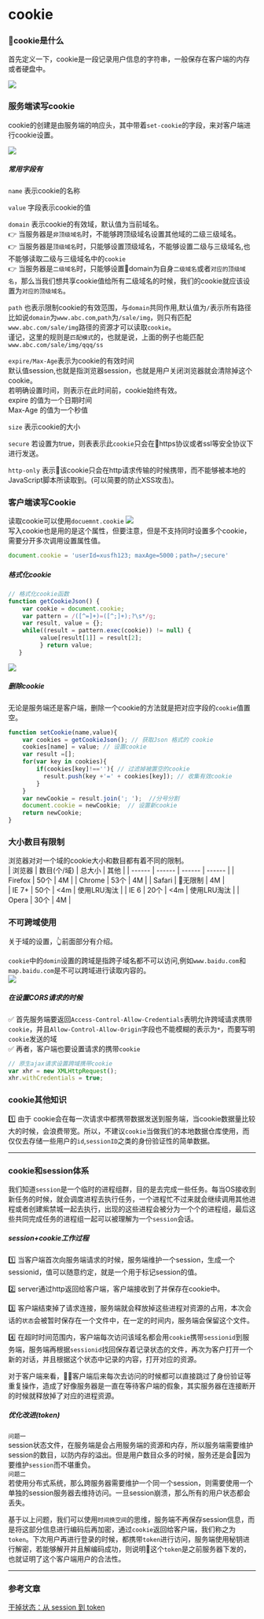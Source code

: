 # cookie  
### cookie是什么  
首先定义一下，cookie是一段记录用户信息的字符串，一般保存在客户端的内存或者硬盘中。       

![](/blog_assets/ff_cookie.png)
### 服务端读写cookie
cookie的创建是由服务端的响应头，其中带着`set-cookie`的字段，来对客户端进行cookie设置。   

![](/blog_assets/cookie_set.png) 

##### 常用字段有  
`name` 表示cookie的名称    

`value` 字段表示cookie的值       

`domain` 表示cookie的有效域，默认值为当前域名。         
👉 当服务器是`非顶级域名`时，不能够跨顶级域名设置其他域的二级三级域名。     
👉 当服务器是`顶级域名`时，只能够设置顶级域名，不能够设置二级与三级域名,也不能够读取二级与三级域名中的`cookie`     
👉 当服务器是`二级域名`时，只能够设置domain为自身`二级域名`或者`对应的顶级域名`，那么当我们想共享cookie值给所有二级域名的时候，我们的cookie就应该设置为`对应的顶级域名`。         

`path` 也表示限制cookie的有效范围，与`domain`共同作用,默认值为`/`表示所有路径       
比如说`domain`为`www.abc.com`,`path`为`/sale/img`，则只有匹配`www.abc.com/sale/img`路径的资源才可以读取`cookie`。  
谨记，这里的规则是`匹配模式`的，也就是说，上面的例子也能匹配`www.abc.com/sale/img/qqq/ss`      

`expire/Max-Age`表示为cookie的有效时间       
默认值session,也就是指浏览器session，也就是用户关闭浏览器就会清除掉这个cookie。       
若明确设置时间，则表示在此时间前，cookie始终有效。    
expire 的值为一个日期时间     
Max-Age 的值为一个秒值   

`size` 表示cookie的大小     

`secure` 若设置为true，则表表示此`cookie`只会在https协议或者ssl等安全协议下进行发送。          

`http-only` 表示该cookie只会在http请求传输的时候携带，而不能够被本地的JavaScript脚本所读取到。(可以简要的防止XSS攻击)。     

### 客户端读写Cookie 
读取cookie可以使用`docuemnt.cookie`
![](/blog_assets/js_cookie.png)  
写入cookie也是用的是这个属性，但要注意，但是不支持同时设置多个cookie，需要分开多次调用设置属性值。       
```js
document.cookie = 'userId=xusfh123; maxAge=5000；path=/;secure'
``` 
##### 格式化cookie
```js
// 格式化cookie函数
function getCookieJson() { 
    var cookie = document.cookie;
    var pattern = /([^=]+)=([^;]+);?\s*/g;
    var result, value = {}; 
    while((result = pattern.exec(cookie)) != null) {
         value[result[1]] = result[2]; 
         } return value; 
   }
```
![](/blog_assets/parse_cookie.png)
##### 删除cookie 
无论是服务端还是客户端，删除一个cookie的方法就是把对应字段的`cookie`值置空。
```js 
function setCookie(name,value){
    var cookies = getCookieJson(); // 获取Json 格式的 cookie
    cookies[name] = value; // 设置cookie
    var result =[];
    for(var key in cookies){
        if(cookies[key]!==''){ // 过滤掉被置空的cookie
          result.push(key +'=' + cookies[key]); // 收集有效cookie
        }  
    }
    var newCookie = result.join('; ');  //分号分割 
    document.cookie = newCookie;  // 设置新cookie
    return newCookie;
}
```

### 大小数目有限制  
浏览器对对一个域的cookie大小和数目都有着不同的限制。   
| 浏览器 | 数目(个/域) | 总大小 | 其他 |
| ------ | ------ | ------ | ------ | 
| Firefox | 50个  | 4M | 
| Chrome | 53个  | 4M |
| Safari | 无限制  | 4M |  
| IE 7+ | 50个  | <4m |  使用LRU淘汰 |
| IE 6 | 20个  | <4m |  使用LRU淘汰 |
| Opera | 30个  | 4M |

### 不可跨域使用  
关于域的设置，👆前面部分有介绍。     

`cookie`中的`domin`设置的跨域是指跨子域名都不可以访问,例如`www.baidu.com`和`map.baidu.com`是不可以跨域进行读取内容的。     
![](/blog_assets/cookie_devtool.png) 
##### 在设置CORS请求的时候     
✅ 首先服务端要返回`Access-Control-Allow-Credentials`表明允许跨域请求携带`cookie`，并且`Allow-Control-Allow-Origin`字段也不能模糊的表示为`*`，而要写明`cookie`发送的域      
✅ 再者，客户端也要设置请求的携带`cookie`     
```js
// 原生ajax请求设置跨域携带cookie
var xhr = new XMLHttpRequest(); 
xhr.withCredentials = true;
```
  

### cookie其他知识
1️⃣  由于 cookie会在每一次请求中都携带数据发送到服务端，当cookie数据量比较大的时候，会浪费带宽。所以，不建议`cookie`当做我们的本地数据仓库使用，而仅仅去存储一些用户的`id`,`sessionID`之类的身份验证性的简单数据。       

___
### cookie和session体系 


我们知道`session`是一个临时的进程组群，目的是去完成一些任务。每当OS接收到新任务的时候，就会调度进程去执行任务，一个进程忙不过来就会继续调用其他进程或者创建紫禁城一起去执行，出现的这些进程会被分为一个个的进程组，最后这些共同完成任务的进程组一起可以被理解为一个`session`会话。        

##### session+cookie工作过程
1️⃣ 当客户端首次向服务端请求的时候，服务端维护一个session，生成一个sessionid，值可以随意约定，就是一个用于标记session的值。   

2️⃣ server通过http返回给客户端，客户端接收到了并保存在cookie中。     

3️⃣ 客户端结束掉了请求连接，服务端就会释放掉这些进程对资源的占用，本次会话的`状态`会被暂时保存在一个文件中，在一定的时间内，服务端会保留这个文件。       

4️⃣ 在超时时间范围内，客户端每次访问该域名都会用`cookie`携带`sessionid`到服务端，服务端再根据`sessionid`找回保存着记录状态的文件，再次为客户打开一个新的对话，并且根据这个状态中记录的内容，打开对应的资源。   

对于客户端来看，客户端后来每次去访问的时候都可以直接跳过了身份验证等重复操作，造成了好像服务器是一直在等待客户端的假象，其实服务器在连接断开的时候就释放掉了对应的进程资源。       

##### 优化改进(token)
`问题一`     
session状态文件，在服务端是会占用服务端的资源和内存，所以服务端需要维护session的数目，以防内存的溢出。但是用户数目众多的时候，服务还是会因为要维护`session`而不堪重负。     
`问题二`     
若使用分布式系统，那么跨服务器需要维护一个同一个session，则需要使用一个单独的session服务器去维持访问。一旦session崩溃，那么所有的用户状态都会丢失。       

基于以上问题，我们可以使用`时间换空间`的思维，服务端不再保存session信息，而是将这部分信息进行编码后再加密，通过`cookie`返回给客户端，我们称之为`token`。下次用户再进行登录的时候，都携带`token`进行访问，服务端使用秘钥进行解密，若能够解开并且解编码成功，则说明这个`token`是之前服务器下发的，也就证明了这个客户端用户的合法性。

___
### 参考文章   


[干掉状态：从 session 到 token](https://juejin.im/entry/592e286d44d9040064592a7b)

